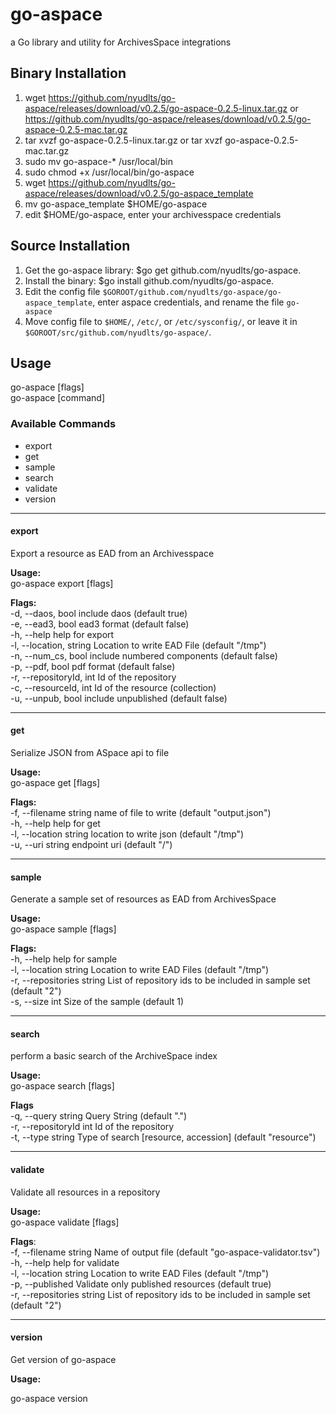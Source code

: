 # go-aspace
a Go library and utility for ArchivesSpace integrations

## Binary Installation
1. wget https://github.com/nyudlts/go-aspace/releases/download/v0.2.5/go-aspace-0.2.5-linux.tar.gz or https://github.com/nyudlts/go-aspace/releases/download/v0.2.5/go-aspace-0.2.5-mac.tar.gz
2. tar xvzf go-aspace-0.2.5-linux.tar.gz or tar xvzf go-aspace-0.2.5-mac.tar.gz
2. sudo mv go-aspace-* /usr/local/bin
3. sudo chmod +x /usr/local/bin/go-aspace
4. wget https://github.com/nyudlts/go-aspace/releases/download/v0.2.5/go-aspace_template
5. mv go-aspace_template $HOME/go-aspace 
6. edit $HOME/go-aspace, enter your archivesspace credentials
 
## Source Installation
1. Get the go-aspace library: $go get github.com/nyudlts/go-aspace.
2. Install the binary: $go install github.com/nyudlts/go-aspace.
3. Edit the config file `$GOROOT/github.com/nyudlts/go-aspace/go-aspace_template`, enter aspace credentials, and rename the file `go-aspace`
4. Move config file to `$HOME/`, `/etc/`, or `/etc/sysconfig/`, or leave it in `$GOROOT/src/github.com/nyudlts/go-aspace/`.

## Usage
  go-aspace [flags]<br>
  go-aspace [command]<br>

### Available Commands
* export
* get
* sample
* search
* validate
* version
<hr>

#### export      
Export a resource as EAD from an Archivesspace<br>

**Usage:**<br>
go-aspace export [flags]<br>

**Flags:**<br>
-d, --daos, bool              include daos (default true)<br>
-e, --ead3, bool               ead3 format (default false)<br>
-h, --help               help for export<br>
-l, --location, string    Location to write EAD File (default "/tmp")<br>
-n, --num_cs, bool             include numbered components (default false)<br>
-p, --pdf, bool                pdf format (default false)<br>
-r, --repositoryId, int   Id of the repository<br>
-c, --resourceId, int     Id of the resource (collection)<br>
-u, --unpub, bool              include unpublished (default false)<br>

<hr>

#### get
Serialize JSON from ASpace api to file

**Usage:**<br>
  go-aspace get [flags]

**Flags:**<br>
  -f, --filename string   name of file to write (default "output.json")<br>
  -h, --help              help for get<br>
  -l, --location string   location to write json (default "/tmp")<br>
  -u, --uri string        endpoint uri (default "/")<br>

<hr>

#### sample     
Generate a sample set of resources as EAD from ArchivesSpace<br>

**Usage:**<br>
go-aspace sample [flags]<br>

**Flags:**<br>
  -h, --help                  help for sample<br>
  -l, --location string       Location to write EAD Files (default "/tmp")<br>
  -r, --repositories string   List of repository ids to be included in sample set (default "2")<br>
  -s, --size int              Size of the sample (default 1)<br>

<hr>

#### search
perform a basic search of the ArchiveSpace index

**Usage:**<br>
go-aspace search [flags]<br/>

**Flags**<br>
  -q, --query string       Query String (default ".")<br>
  -r, --repositoryId int   Id of the repository<br>
  -t, --type string        Type of search [resource, accession] (default "resource")<br>


<hr>

#### validate
Validate all resources in a repository

**Usage:**<br>
go-aspace validate [flags]<br>


**Flags**:<br>
  -f, --filename string       Name of output file (default "go-aspace-validator.tsv")<br>
  -h, --help                  help for validate<br>
  -l, --location string       Location to write EAD Files (default "/tmp")<br>
  -p, --published             Validate only published resources (default true)<br>
  -r, --repositories string   List of repository ids to be included in sample set (default "2")<br>
  
<hr>

#### version
Get version of go-aspace

**Usage:**<br>

go-aspace version  
